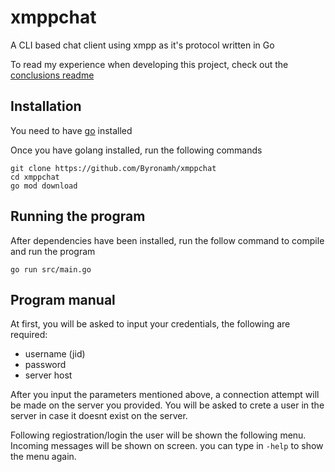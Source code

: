 # xmppchat
A CLI based chat client using xmpp as it's protocol written in Go

To read my experience when developing this project, check out the [conclusions readme]("./conclusions.md")

## Installation

You need to have [go](https://golang.org/dl/) installed

Once you have golang installed, run the following commands
```shell
git clone https://github.com/Byronamh/xmppchat
cd xmppchat
go mod download
```

## Running the program

After dependencies have been installed, run the follow command to compile and run the program
```shell
go run src/main.go
```

## Program manual

At first, you will be asked to input your credentials, the following are required:
 - username (jid)
 - password
 - server host

After you input the parameters mentioned above, a connection attempt will be made on the server you provided. You will be asked to crete a user in the server in case it doesnt exist on the server.

Following regiostration/login the user will be shown the following menu. Incoming messages will be shown on screen.
you can type in `-help` to show the menu again. 